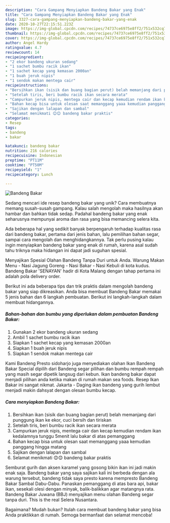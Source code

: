 ```yaml
---
description: "Cara Gampang Menyiapkan Bandeng Bakar yang Enak"
title: "Cara Gampang Menyiapkan Bandeng Bakar yang Enak"
slug: 3327-cara-gampang-menyiapkan-bandeng-bakar-yang-enak
date: 2020-10-27T22:15:51.223Z
image: https://img-global.cpcdn.com/recipes/74737ce6975e8ff2/751x532cq70/bandeng-bakar-foto-resep-utama.jpg
thumbnail: https://img-global.cpcdn.com/recipes/74737ce6975e8ff2/751x532cq70/bandeng-bakar-foto-resep-utama.jpg
cover: https://img-global.cpcdn.com/recipes/74737ce6975e8ff2/751x532cq70/bandeng-bakar-foto-resep-utama.jpg
author: Angel Hardy
ratingvalue: 4.7
reviewcount: 14
recipeingredient:
- "2 ekor bandeng ukuran sedang"
- "1 sachet bumbu racik ikan"
- "1 sachet kecap yang kemasan 2000an"
- "1 buah jeruk nipis"
- "1 sendok makan mentega cair"
recipeinstructions:
- "Bersihkan ikan (sisik dan buang bagian perut) belah memanjang dari punggung ikan ke ekor, cuci bersih dan tiriskan"
- "Setelah tiris, beri bumbu racik ikan secara merata"
- "Campurkan jeruk nipis, mentega cair dan kecap kemudian rendam ikan kedalamnya tunggu 5menit lalu bakar di atas pemanggang"
- "Bahan kecap bisa untuk olesan saat memanggang yaaa kemudian panggang hingga matang"
- "Sajikan dengan lalapan dan sambal"
- "Selamat menikmati 😊😊 bandeng bakar praktis"
categories:
- Resep
tags:
- bandeng
- bakar

katakunci: bandeng bakar 
nutrition: 216 calories
recipecuisine: Indonesian
preptime: "PT11M"
cooktime: "PT50M"
recipeyield: "1"
recipecategory: Lunch

---
```



![Bandeng Bakar](https://img-global.cpcdn.com/recipes/74737ce6975e8ff2/751x532cq70/bandeng-bakar-foto-resep-utama.jpg)

Sedang mencari ide resep bandeng bakar yang unik? Cara membuatnya memang susah-susah gampang. Kalau salah mengolah maka hasilnya akan hambar dan bahkan tidak sedap. Padahal bandeng bakar yang enak seharusnya mempunyai aroma dan rasa yang bisa memancing selera kita.

Ada beberapa hal yang sedikit banyak berpengaruh terhadap kualitas rasa dari bandeng bakar, pertama dari jenis bahan, lalu pemilihan bahan segar, sampai cara mengolah dan menghidangkannya. Tak perlu pusing kalau ingin menyiapkan bandeng bakar yang enak di rumah, karena asal sudah tahu triknya maka hidangan ini dapat jadi suguhan spesial.

Menyajikan Spesial Olahan Bandeng Tanpa Duri untuk Anda. Warung Makan Menu - Nasi Jagung Goreng - Nasi Bakar - Nasi Kebuli di kota kudus. Bandeng Bakar &#39;SENAYAN&#39; hadir di Kota Malang dengan tahap pertama ini adalah pola delivery order.


Berikut ini ada beberapa tips dan trik praktis dalam mengolah bandeng bakar yang siap dikreasikan. Anda bisa membuat Bandeng Bakar memakai 5 jenis bahan dan 6 langkah pembuatan. Berikut ini langkah-langkah dalam membuat hidangannya.

<!--inarticleads1-->

##### Bahan-bahan dan bumbu yang diperlukan dalam pembuatan Bandeng Bakar:

1. Gunakan 2 ekor bandeng ukuran sedang
1. Ambil 1 sachet bumbu racik ikan
1. Siapkan 1 sachet kecap yang kemasan 2000an
1. Siapkan 1 buah jeruk nipis
1. Siapkan 1 sendok makan mentega cair


Kami Bandeng Presto sidoharjo juga menyediakan olahan Ikan Bandeng Bakar Special dipilih dari Bandeng segar pilihan dan bumbu rempah rempah yang masih segar dipetik langsug dari kebun. Ikan bandeng bakar dapat menjadi pilihan anda ketika makan di rumah makan sea foods. Resep Ikan Bakar ini sangat nikmat. Jakarta - Daging ikan bandeng yang gurih lembut menjadi makin dahsyat dengan olesan bumbu kecap. 

<!--inarticleads2-->

##### Cara menyiapkan Bandeng Bakar:

1. Bersihkan ikan (sisik dan buang bagian perut) belah memanjang dari punggung ikan ke ekor, cuci bersih dan tiriskan
1. Setelah tiris, beri bumbu racik ikan secara merata
1. Campurkan jeruk nipis, mentega cair dan kecap kemudian rendam ikan kedalamnya tunggu 5menit lalu bakar di atas pemanggang
1. Bahan kecap bisa untuk olesan saat memanggang yaaa kemudian panggang hingga matang
1. Sajikan dengan lalapan dan sambal
1. Selamat menikmati 😊😊 bandeng bakar praktis


Semburat gurih dan aksen karamel yang gosong bikin ikan ini jadi makin enak saja. Bandeng bakar yang saya sajikan kali ini berbeda dengan ala warung tersebut, bandeng tidak saya presto karena mempresto Bandeng Bakar Sambal Dabu-Dabu. Panaskan pemanggang di atas bara api, bakar ikan, sesekali olesi dengan minyak, balik-balikkan agar matangnya rata. Bandeng Bakar Juwana (BBJ) menyajikan menu olahan Bandeng segar tanpa duri. This is the real Selera Nusantara. 

Bagaimana? Mudah bukan? Itulah cara membuat bandeng bakar yang bisa Anda praktikkan di rumah. Semoga bermanfaat dan selamat mencoba!
